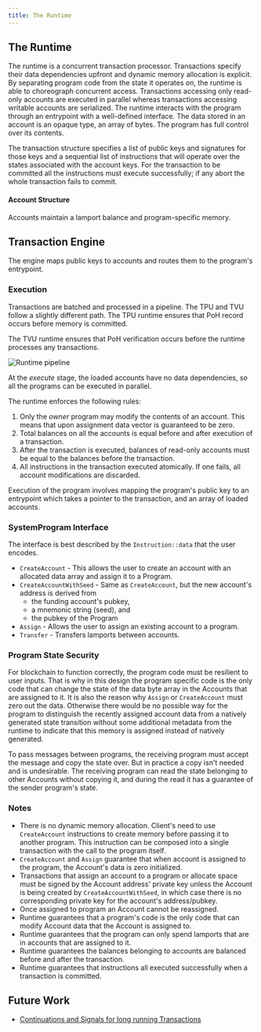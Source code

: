 ```yaml
---
title: The Runtime
---
```


## The Runtime

The runtime is a concurrent transaction processor. Transactions specify their data dependencies upfront and dynamic memory allocation is explicit. By separating program code from the state it operates on, the runtime is able to choreograph concurrent access. Transactions accessing only read-only accounts are executed in parallel whereas transactions accessing writable accounts are serialized. The runtime interacts with the program through an entrypoint with a well-defined interface. The data stored in an account is an opaque type, an array of bytes. The program has full control over its contents.

The transaction structure specifies a list of public keys and signatures for those keys and a sequential list of instructions that will operate over the states associated with the account keys. For the transaction to be committed all the instructions must execute successfully; if any abort the whole transaction fails to commit.

#### Account Structure

Accounts maintain a lamport balance and program-specific memory.

## Transaction Engine

The engine maps public keys to accounts and routes them to the program's entrypoint.

### Execution

Transactions are batched and processed in a pipeline. The TPU and TVU follow a slightly different path. The TPU runtime ensures that PoH record occurs before memory is committed.

The TVU runtime ensures that PoH verification occurs before the runtime processes any transactions.

![Runtime pipeline](/img/runtime.svg)

At the _execute_ stage, the loaded accounts have no data dependencies, so all the programs can be executed in parallel.

The runtime enforces the following rules:

1. Only the _owner_ program may modify the contents of an account. This means that upon assignment data vector is guaranteed to be zero.
2. Total balances on all the accounts is equal before and after execution of a transaction.
3. After the transaction is executed, balances of read-only accounts must be equal to the balances before the transaction.
4. All instructions in the transaction executed atomically. If one fails, all account modifications are discarded.

Execution of the program involves mapping the program's public key to an entrypoint which takes a pointer to the transaction, and an array of loaded accounts.

### SystemProgram Interface

The interface is best described by the `Instruction::data` that the user encodes.

- `CreateAccount` - This allows the user to create an account with an allocated data array and assign it to a Program.
- `CreateAccountWithSeed` - Same as `CreateAccount`, but the new account's address is derived from
  - the funding account's pubkey,
  - a mnemonic string (seed), and
  - the pubkey of the Program
- `Assign` - Allows the user to assign an existing account to a program.
- `Transfer` - Transfers lamports between accounts.

### Program State Security

For blockchain to function correctly, the program code must be resilient to user inputs. That is why in this design the program specific code is the only code that can change the state of the data byte array in the Accounts that are assigned to it. It is also the reason why `Assign` or `CreateAccount` must zero out the data. Otherwise there would be no possible way for the program to distinguish the recently assigned account data from a natively generated state transition without some additional metadata from the runtime to indicate that this memory is assigned instead of natively generated.

To pass messages between programs, the receiving program must accept the message and copy the state over. But in practice a copy isn't needed and is undesirable. The receiving program can read the state belonging to other Accounts without copying it, and during the read it has a guarantee of the sender program's state.

### Notes

- There is no dynamic memory allocation. Client's need to use `CreateAccount` instructions to create memory before passing it to another program. This instruction can be composed into a single transaction with the call to the program itself.
- `CreateAccount` and `Assign` guarantee that when account is assigned to the program, the Account's data is zero initialized.
- Transactions that assign an account to a program or allocate space must be signed by the Account address' private key unless the Account is being created by `CreateAccountWithSeed`, in which case there is no corresponding private key for the account's address/pubkey.
- Once assigned to program an Account cannot be reassigned.
- Runtime guarantees that a program's code is the only code that can modify Account data that the Account is assigned to.
- Runtime guarantees that the program can only spend lamports that are in accounts that are assigned to it.
- Runtime guarantees the balances belonging to accounts are balanced before and after the transaction.
- Runtime guarantees that instructions all executed successfully when a transaction is committed.

## Future Work

- [Continuations and Signals for long running Transactions](https://github.com/remitano/renec/issues/1485)
